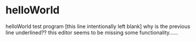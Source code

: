 # helloWorld
helloWorld test program
[this line intentionally left blank]
why is the previous line underlined??
this editor seems to be missing some functionality......
